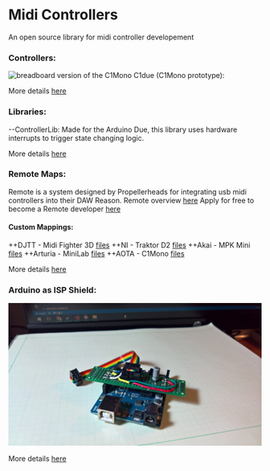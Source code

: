 # Midi Controllers
An open source library for midi controller developement

### Controllers:

![breadboard version of the C1Mono](https://github.com/JGuzak/MidiControllers/blob/master/Controllers/C1Mono/proto%20C1%20for%20due/C1due%20(2).JPG)
C1due (C1Mono prototype):

More details [here](https://github.com/JGuzak/MidiControllers/tree/master/Controllers)


### Libraries:

--ControllerLib:
    Made for the Arduino Due, this library uses hardware interrupts to trigger state changing logic.

More details [here](https://github.com/JGuzak/MidiControllers/tree/master/Libraries)


### Remote Maps:

Remote is a system designed by Propellerheads for integrating usb midi controllers into their DAW Reason.
Remote overview [here](https://www.propellerheads.se/support/user/reason/remote/)
Apply for free to become a Remote developer [here](https://www.propellerheads.se/developer/remote.php)

#### Custom Mappings:

++DJTT - Midi Fighter 3D [files]()
++NI - Traktor D2 [files](https://github.com/JGuzak/MidiControllers/tree/master/RemoteMaps/Traktor%20D2) 
++Akai - MPK Mini [files](https://github.com/JGuzak/MidiControllers/tree/master/RemoteMaps/Akai%20ReMPC%20Mini%20Codec) 
++Arturia - MiniLab [files](https://github.com/JGuzak/MidiControllers/tree/master/RemoteMaps/Arturia%20MiniLab%20Codec) 
++AOTA - C1Mono [files](https://github.com/JGuzak/MidiControllers/tree/master/RemoteMaps/C1Mono)

More details [here](https://github.com/JGuzak/MidiControllers/tree/master/RemoteMaps)


### Arduino as ISP Shield:

![protoboard shield and ribbon cabble for ISP programming](https://github.com/JGuzak/MidiControllers/blob/master/uno_isp/uno_isp_shield%20(1).jpg)

More details [here](https://github.com/JGuzak/MidiControllers/tree/master/uno_isp)
